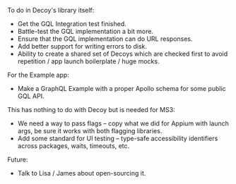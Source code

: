 To do in Decoy's library itself:
- Get the GQL Integration test finished.
- Battle-test the GQL implementation a bit more.
- Ensure that the GQL implementation can do URL responses.
- Add better support for writing errors to disk.
- Ability to create a shared set of Decoys which are checked first to avoid repetition / app launch boilerplate / huge mocks.

For the Example app:
- Make a GraphQL Example with a proper Apollo schema for some public GQL API.

This has nothing to do with Decoy but is needed for MS3:
- We need a way to pass flags – copy what we did for Appium with launch args, be sure it works with both flagging libraries.
- Add some standard for UI testing – type-safe accessibility identifiers across packages, waits, timeouts, etc.

Future:
- Talk to Lisa / James about open-sourcing it.
